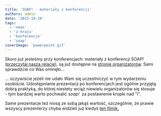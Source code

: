 ```yaml
---
title: 'SOAP! - materiały z konferencji'
authors: admin
date: '2013-10-29'
tags:
  - 'news'
  - 'z-kraju'
  - 'konferencje'
  - 'soap'
coverImage: 'powerpoint.gif'
---
```


Skoro już jesteśmy przy konferencjach: materiały z konferencji SOAP!
([przeczytaj naszą relację](../soap-technical-communication-conference-relacja/index.md)),
są już dostępne na
[stronie organizatorów](http://www.soapconf.com/p/speakers.html). Sami
sprawdźcie co Was ominęło...

<!--truncate-->

... oczywiście jeżeli nie udało Wam się uczestniczyć w tym wydarzeniu osobiście.
Udostępnianie prezentacji po konferencjach jest ogólnie przyjętą dobrą praktyką,
do której niestety wciąż niewielu organizatorów się stosuje - tym bardziej warto
pochwalić *soap!*  za postawienie kropki nad "i".

Same prezentacje też niosą ze sobą jakąś wartość, szczególnie, że prawie wszyscy
prezenterzy chyba widzieli już kiedyś
[ten filmik.](http://www.youtube.com/watch?v=ORxFwBR4smE)
